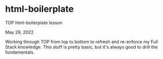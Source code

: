 # html-boilerplate

TOP html-boilerplate lesson

May 29, 2022

Working through TOP from top to bottom to refresh and re-enforce my Full Stack knowledge. This stuff is pretty basic, but it's always good to drill the fundamentals.
